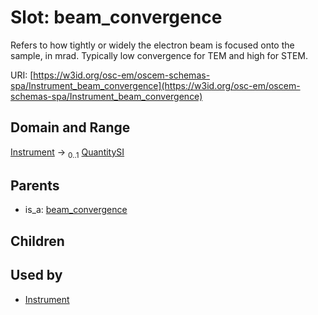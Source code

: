 
# Slot: beam_convergence

Refers to how tightly or widely the electron beam is focused onto the sample, in mrad. Typically low convergence for TEM and high for STEM.

URI: [https://w3id.org/osc-em/oscem-schemas-spa/Instrument_beam_convergence](https://w3id.org/osc-em/oscem-schemas-spa/Instrument_beam_convergence)


## Domain and Range

[Instrument](Instrument.md) &#8594;  <sub>0..1</sub> [QuantitySI](QuantitySI.md)

## Parents

 *  is_a: [beam_convergence](beam_convergence.md)

## Children


## Used by

 * [Instrument](Instrument.md)

